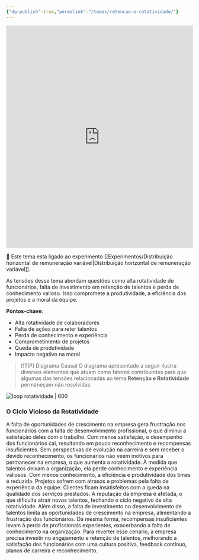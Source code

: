```yaml
---
{"dg-publish":true,"permalink":"/temas/retencao-e-rotatividade/"}
---
```


<iframe src="https://embed.kumu.io/07be64df7e828d0b1c88e78111ab6c3c" width="100%" height="600" frameborder="0"></iframe>

🔗 Este tema está ligado ao experimento [[Experimentos/Distribuição horizontal de remuneração variável\|Distribuição horizontal de remuneração variável]].

As tensões desse tema abordam questões como alta rotatividade de funcionários, falta de investimento em retenção de talentos e perda de conhecimento valioso. Isso compromete a produtividade, a eficiência dos projetos e a moral da equipe.

**Pontos-chave**:

* Alta rotatividade de colaboradores
* Falta de ações para reter talentos
* Perda de conhecimento e experiência
* Comprometimento de projetos
* Queda de produtividade
* Impacto negativo na moral

> [!TIP] Diagrama Causal
> O diagrama apresentado a seguir ilustra diversos elementos que atuam como fatores contribuintes para que algumas das tensões relacionadas ao tema **Retenção e Rotatividade** permaneçam não resolvidas.

![loop rotatividade | 600 ](/img/user/loop-rotatividade.png)

### O Ciclo Vicioso da Rotatividade

A falta de oportunidades de crescimento na empresa gera frustração nos funcionários com a falta de desenvolvimento profissional, o que diminui a satisfação deles com o trabalho. Com menos satisfação, o desempenho dos funcionários cai, resultando em pouco reconhecimento e recompensas insuficientes. Sem perspectivas de evolução na carreira e sem receber o devido reconhecimento, os funcionários não veem motivos para permanecer na empresa, o que aumenta a rotatividade. À medida que talentos deixam a organização, ela perde conhecimento e experiência valiosos. Com menos conhecimento, a eficiência e produtividade dos times é reduzida. Projetos sofrem com atrasos e problemas pela falta de experiência da equipe. Clientes ficam insatisfeitos com a queda na qualidade dos serviços prestados. A reputação da empresa é afetada, o que dificulta atrair novos talentos, fechando o ciclo negativo de alta rotatividade. Além disso, a falta de investimento no desenvolvimento de talentos limita as oportunidades de crescimento na empresa, alimentando a frustração dos funcionários. Da mesma forma, recompensas insuficientes levam à perda de profissionais experientes, exacerbando a falta de conhecimento na organização. Para reverter esse cenário, a empresa precisa investir no engajamento e retenção de talentos, melhorando a satisfação dos funcionários com uma cultura positiva, feedback contínuo, planos de carreira e reconhecimento.